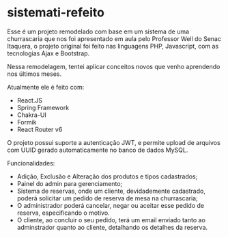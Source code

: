# sistemati-refeito


Esse é um projeto remodelado com base em um sistema de uma churrascaria que nos foi apresentado em aula pelo Professor Well do Senac Itaquera, o projeto original foi feito nas linguagens PHP, Javascript, com as tecnologias Ajax e Bootstrap. 

Nessa remodelagem, tentei aplicar conceitos novos que venho aprendendo nos últimos meses.

Atualmente ele é feito com:

- React.JS
- Spring Framework
- Chakra-UI
- Formik
- React Router v6

O projeto possui suporte a autenticação JWT, e permite upload de arquivos com UUID gerado automaticamente no banco de dados MySQL.

Funcionalidades:
- Adição, Exclusão e Alteração dos produtos e tipos cadastrados;
- Painel do admin para gerenciamento;
- Sistema de reservas, onde um cliente, devidademente cadastrado, poderá solicitar um pedido de reserva de mesa na churrascaria;
- O administrador poderá cancelar, negar ou aceitar esse pedido de reserva, especificando o motivo.
- O cliente, ao concluir o seu pedido, terá um email enviado tanto ao adminstrador quanto ao cliente, detalhando os detalhes da reserva.


